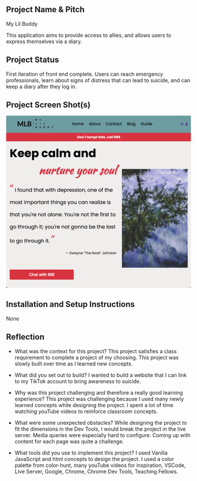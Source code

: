 ## Project Name & Pitch

My Lil Buddy

This application aims to provide access to allies, and allows users to express themselves via a diary.

## Project Status
First iteration of front end complete.  Users can reach emergency professionals, learn about signs of distress that can lead to suicide, and can keep a diary after they log in.


## Project Screen Shot(s)

![Index Page](./images/Screenshot%202023-03-05%20at%202.42.47%20PM.png)


## Installation and Setup Instructions
None


## Reflection

  - What was the context for this project? 
  This project satisfies a class requirement to complete a project of my choosing.  This project was slowly built over time as I learned new concepts.

  - What did you set out to build?
  I wanted to build a website that I can link to my TikTok account to bring awareness to suicide.

  - Why was this project challenging and therefore a really good learning experience?
  This project was challenging because I used many newly learned concepts while designing the project.  I spent a lot of time watching youTube videos to reinforce classroom concepts.

  - What were some unexpected obstacles?
  While designing the project to fit the dimensions in the Dev Tools, I would break the project in the live server.  Media queries were especially hard to configure. Coming up with content for each page was quite a challenge.

  - What tools did you use to implement this project?
  I used Vanilla JavaScript and html concepts to design the project.  I used a color palette from color-hunt, many youTube videos for inspiration, VSCode, Live Server, Google, Chrome, Chrome Dev Tools, Teaching Fellows.


